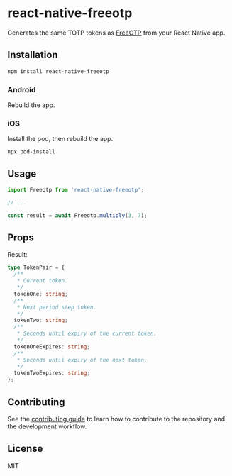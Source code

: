 # react-native-freeotp

Generates the same TOTP tokens as [FreeOTP](https://freeotp.github.io/) from your React Native app.

## Installation

```sh
npm install react-native-freeotp
```

### Android

Rebuild the app.

### iOS

Install the pod, then rebuild the app.

`npx pod-install`

## Usage

```js
import Freeotp from 'react-native-freeotp';

// ...

const result = await Freeotp.multiply(3, 7);
```

## Props

Result:

```ts
type TokenPair = {
  /**
   * Current token.
   */
  tokenOne: string;
  /**
   * Next period step token.
   */
  tokenTwo: string;
  /**
   * Seconds until expiry of the current token.
   */
  tokenOneExpires: string;
  /**
   * Seconds until expiry of the next token.
   */
  tokenTwoExpires: string;
};
```

## Contributing

See the [contributing guide](CONTRIBUTING.md) to learn how to contribute to the repository and the development workflow.

## License

MIT
